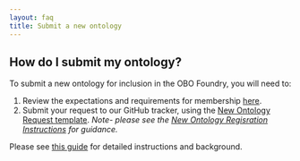 ```yaml
---
layout: faq
title: Submit a new ontology
---
```


## How do I submit my ontology?

To submit a new ontology for inclusion in the OBO Foundry, you will need to:
1. Review the expectations and requirements for membership [here](http://obofoundry.org/docs/Policy_for_OBO_namespace_and_associated_PURL_requests.html).
2. Submit your request to our GitHub tracker, using the [New Ontology Request template](https://github.com/OBOFoundry/OBOFoundry.github.io/issues/new?assignees=&labels=new+ontology&template=new-ontology-request.md&title=). _Note- please see the [New Ontology Regisration Instructions](http://obofoundry.org/docs/NewOntologyRegistrationInstructions.html) for guidance._

Please see [this guide](/docs/Policy_for_OBO_namespace_and_associated_PURL_requests.html) for detailed instructions and background.
